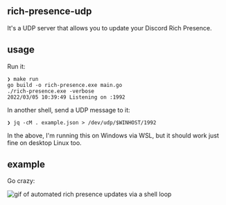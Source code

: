 ## rich-presence-udp

It's a UDP server that allows you to update your Discord Rich Presence.

## usage

Run it:

```console
❯ make run
go build -o rich-presence.exe main.go
./rich-presence.exe -verbose
2022/03/05 10:39:49 Listening on :1992
```

In another shell, send a UDP message to it:

```console
❯ jq -cM . example.json > /dev/udp/$WINHOST/1992
```

In the above, I'm running this on Windows via WSL, but it should work just fine
on desktop Linux too.

## example

Go crazy:

![gif of automated rich presence updates via a shell loop](./example.gif)
